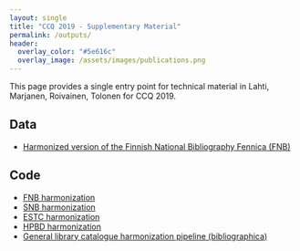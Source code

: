 ```yaml
---
layout: single
title: "CCQ 2019 - Supplementary Material"
permalink: /outputs/
header:
  overlay_color: "#5e616c"
  overlay_image: /assets/images/publications.png
---
```



This page provides a single entry point for technical material in Lahti, Marjanen, Roivainen, Tolonen for CCQ 2019. 

## Data

- [Harmonized version of the Finnish National Bibliography Fennica (FNB)]()

## Code

- [FNB harmonization <i class="fa fa-link"></i>](https://github.com/COMHIS/fennica)
- [SNB harmonization <i class="fa fa-link"></i>](https://github.com/COMHIS/kungliga)
- [ESTC harmonization <i class="fa fa-link"></i>](https://github.com/COMHIS/estc)
- [HPBD harmonization <i class="fa fa-link"></i>](https://github.com/COMHIS/cerl)
- [General library catalogue harmonization pipeline (bibliographica) <i class="fa fa-link"></i>](https://github.com/COMHIS/bibliographica)





